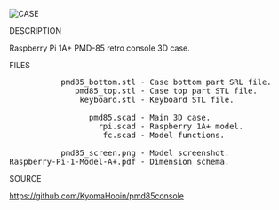 ![CASE](https://github.com/kyomahooin/pmd85console/raw/master/openscad/pmd85_screen.png "case")

DESCRIPTION

Raspberry Pi 1A+ PMD-85 retro console 3D case.

FILES

<pre>
           pmd85_bottom.stl - Case bottom part SRL file.
              pmd85_top.stl - Case top part STL file.
               keyboard.stl - Keyboard STL file.

                 pmd85.scad - Main 3D case.
                   rpi.scad - Raspberry 1A+ model.
                    fc.scad - Model functions.

           pmd85_screen.png - Model screenshot.
Raspberry-Pi-1-Model-A+.pdf - Dimension schema.
</pre>

SOURCE

https://github.com/KyomaHooin/pmd85console

